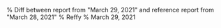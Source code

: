 % Diff between report from "March 29, 2021" and reference report from "March 28, 2021"
% Reffy
% March 29, 2021


